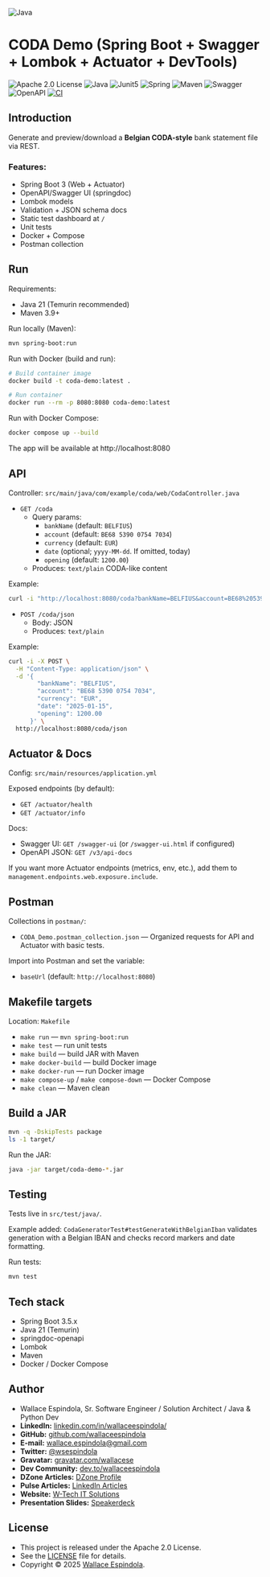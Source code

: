 ![Java](https://cdn.icon-icons.com/icons2/2699/PNG/512/java_logo_icon_168609.png)

# CODA Demo (Spring Boot + Swagger + Lombok + Actuator + DevTools)

![Apache 2.0 License](https://img.shields.io/badge/License-Apache2.0-orange)
![Java](https://img.shields.io/badge/Built_with-Java21-blue)
![Junit5](https://img.shields.io/badge/Tested_with-Junit5-teal)
![Spring](https://img.shields.io/badge/Structured_by-SpringBoot-lemon)
![Maven](https://img.shields.io/badge/Powered_by-Maven-pink)
![Swagger](https://img.shields.io/badge/Docs_by-Swagger-yellow)
![OpenAPI](https://img.shields.io/badge/Specs_by-OpenAPI-purple)
[![CI](https://github.com/wallaceespindola/structured-comm-full/actions/workflows/ci.yml/badge.svg)](https://github.com/wallaceespindola/structured-comm-full/actions/workflows/ci.yml)

## Introduction

Generate and preview/download a **Belgian CODA-style** bank statement file via REST.

### Features:

- Spring Boot 3 (Web + Actuator)
- OpenAPI/Swagger UI (springdoc)
- Lombok models
- Validation + JSON schema docs
- Static test dashboard at `/`
- Unit tests
- Docker + Compose
- Postman collection

## Run

Requirements:

- Java 21 (Temurin recommended)
- Maven 3.9+

Run locally (Maven):

```bash
mvn spring-boot:run
```

Run with Docker (build and run):

```bash
# Build container image
docker build -t coda-demo:latest .

# Run container
docker run --rm -p 8080:8080 coda-demo:latest
```

Run with Docker Compose:

```bash
docker compose up --build
```

The app will be available at http://localhost:8080

## API

Controller: `src/main/java/com/example/coda/web/CodaController.java`

- `GET /coda`
    - Query params:
        - `bankName` (default: `BELFIUS`)
        - `account` (default: `BE68 5390 0754 7034`)
        - `currency` (default: `EUR`)
        - `date` (optional; `yyyy-MM-dd`. If omitted, today)
        - `opening` (default: `1200.00`)
    - Produces: `text/plain` CODA-like content

Example:

```bash
curl -i "http://localhost:8080/coda?bankName=BELFIUS&account=BE68%205390%200754%207034&currency=EUR&opening=1200.00"
```

- `POST /coda/json`
    - Body: JSON
    - Produces: `text/plain`

Example:

```bash
curl -i -X POST \
  -H "Content-Type: application/json" \
  -d '{
        "bankName": "BELFIUS",
        "account": "BE68 5390 0754 7034",
        "currency": "EUR",
        "date": "2025-01-15",
        "opening": 1200.00
      }' \
  http://localhost:8080/coda/json
```

## Actuator & Docs

Config: `src/main/resources/application.yml`

Exposed endpoints (by default):

- `GET /actuator/health`
- `GET /actuator/info`

Docs:

- Swagger UI: `GET /swagger-ui` (or `/swagger-ui.html` if configured)
- OpenAPI JSON: `GET /v3/api-docs`

If you want more Actuator endpoints (metrics, env, etc.), add them to `management.endpoints.web.exposure.include`.

## Postman

Collections in `postman/`:

- `CODA_Demo.postman_collection.json` — Organized requests for API and Actuator with basic tests.

Import into Postman and set the variable:

- `baseUrl` (default: `http://localhost:8080`)

## Makefile targets

Location: `Makefile`

- `make run` — `mvn spring-boot:run`
- `make test` — run unit tests
- `make build` — build JAR with Maven
- `make docker-build` — build Docker image
- `make docker-run` — run Docker image
- `make compose-up` / `make compose-down` — Docker Compose
- `make clean` — Maven clean

## Build a JAR

```bash
mvn -q -DskipTests package
ls -1 target/
```

Run the JAR:

```bash
java -jar target/coda-demo-*.jar
```

## Testing

Tests live in `src/test/java/`.

Example added: `CodaGeneratorTest#testGenerateWithBelgianIban` validates generation with a Belgian IBAN and checks
record markers and date formatting.

Run tests:

```bash
mvn test
```

## Tech stack

- Spring Boot 3.5.x
- Java 21 (Temurin)
- springdoc-openapi
- Lombok
- Maven
- Docker / Docker Compose

## Author

- Wallace Espindola, Sr. Software Engineer / Solution Architect / Java & Python Dev
- **LinkedIn:** [linkedin.com/in/wallaceespindola/](https://www.linkedin.com/in/wallaceespindola/)
- **GitHub:** [github.com/wallaceespindola](https://github.com/wallaceespindola)
- **E-mail:** [wallace.espindola@gmail.com](mailto:wallace.espindola@gmail.com)
- **Twitter:** [@wsespindola](https://twitter.com/wsespindola)
- **Gravatar:** [gravatar.com/wallacese](https://gravatar.com/wallacese)
- **Dev Community:** [dev.to/wallaceespindola](https://dev.to/wallaceespindola)
- **DZone Articles:** [DZone Profile](https://dzone.com/users/1254611/wallacese.html)
- **Pulse Articles:** [LinkedIn Articles](https://www.linkedin.com/in/wallaceespindola/recent-activity/articles/)
- **Website:** [W-Tech IT Solutions](https://www.wtechitsolutions.com/)
- **Presentation Slides:** [Speakerdeck](https://speakerdeck.com/wallacese)

## License

- This project is released under the Apache 2.0 License.
- See the [LICENSE](LICENSE) file for details.
- Copyright © 2025 [Wallace Espindola](https://github.com/wallaceespindola/).